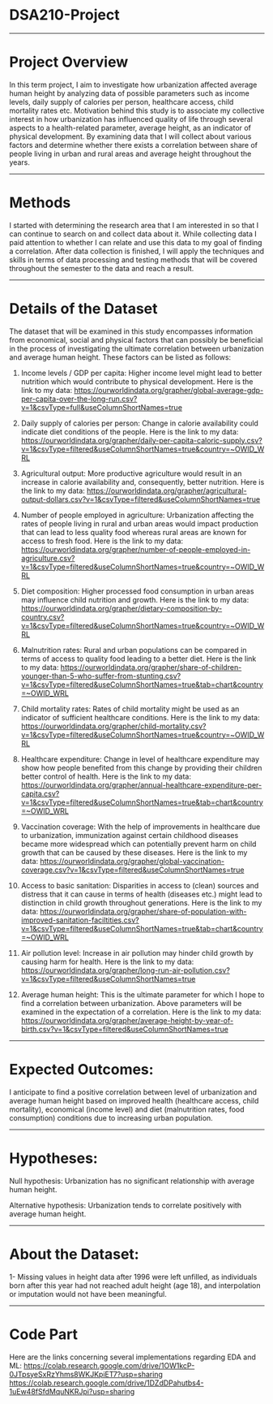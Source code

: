 # DSA210-Project
-----

# Project Overview
In this term project, I aim to investigate how urbanization affected average human height by analyzing data of possible parameters such as income levels, daily supply of calories per person, healthcare access, child mortality rates etc. Motivation behind this study is to associate my collective interest in how urbanization has influenced quality of life through several aspects to a health-related parameter, average height, as an indicator of physical development. By examining data that I will collect about various factors and determine whether there exists a correlation between share of people living in urban and rural areas and average height throughout the years. 

----

# Methods
I started with determining the research area that I am interested in so that I can continue to search on and collect data about it. While collecting data I paid attention to whether I can relate and use this data to my goal of finding a correlation. After data collection is finished, I will apply the techniques and skills in terms of data processing and testing methods that will be covered throughout the semester to the data and reach a result.

----

# Details of the Dataset
The dataset that will be examined in this study encompasses information from economical, social and physical factors that can possibly be beneficial in the process of investigating the ultimate correlation between urbanization and average human height. These factors can be listed as follows:

1. Income levels / GDP per capita: Higher income level might lead to better nutrition which would contribute to physical development. Here is the link to my data: https://ourworldindata.org/grapher/global-average-gdp-per-capita-over-the-long-run.csv?v=1&csvType=full&useColumnShortNames=true

2. Daily supply of calories per person: Change in calorie availability could indicate diet conditions of the people. Here is the link to my data: https://ourworldindata.org/grapher/daily-per-capita-caloric-supply.csv?v=1&csvType=filtered&useColumnShortNames=true&country=~OWID_WRL

3. Agricultural output: More productive agriculture would result in an increase in calorie availability and, consequently, better nutrition. Here is the link to my data: https://ourworldindata.org/grapher/agricultural-output-dollars.csv?v=1&csvType=filtered&useColumnShortNames=true

4. Number of people employed in agriculture: Urbanization affecting the rates of people living in rural and urban areas would impact production that can lead to less quality food whereas rural areas are known for access to fresh food. Here is the link to my data: https://ourworldindata.org/grapher/number-of-people-employed-in-agriculture.csv?v=1&csvType=filtered&useColumnShortNames=true&country=~OWID_WRL

5. Diet composition: Higher processed food consumption in urban areas may influence child nutrition and growth. Here is the link to my data: https://ourworldindata.org/grapher/dietary-composition-by-country.csv?v=1&csvType=filtered&useColumnShortNames=true&country=~OWID_WRL

6. Malnutrition rates: Rural and urban populations can be compared in terms of access to quality food leading to a better diet. Here is the link to my data: https://ourworldindata.org/grapher/share-of-children-younger-than-5-who-suffer-from-stunting.csv?v=1&csvType=filtered&useColumnShortNames=true&tab=chart&country=~OWID_WRL

7. Child mortality rates: Rates of child mortality might be used as an indicator of sufficient healthcare conditions. Here is the link to my data: https://ourworldindata.org/grapher/child-mortality.csv?v=1&csvType=filtered&useColumnShortNames=true&country=~OWID_WRL

8. Healthcare expenditure: Change in level of healthcare expenditure may show how people benefited from this change by providing their children better control of health. Here is the link to my data: https://ourworldindata.org/grapher/annual-healthcare-expenditure-per-capita.csv?v=1&csvType=filtered&useColumnShortNames=true&tab=chart&country=~OWID_WRL

9. Vaccination coverage: With the help of improvements in healthcare due to urbanization, immunization against certain childhood diseases became more widespread which can potentially prevent harm on child growth that can be caused by these diseases. Here is the link to my data: https://ourworldindata.org/grapher/global-vaccination-coverage.csv?v=1&csvType=filtered&useColumnShortNames=true

10. Access to basic sanitation: Disparities in access to (clean) sources and distress that it can cause in terms of health (diseases etc.) might lead to distinction in child growth throughout generations. Here is the link to my data: https://ourworldindata.org/grapher/share-of-population-with-improved-sanitation-faciltities.csv?v=1&csvType=filtered&useColumnShortNames=true&tab=chart&country=~OWID_WRL

11. Air pollution level: Increase in air pollution may hinder child growth by causing harm for health. Here is the link to my data: https://ourworldindata.org/grapher/long-run-air-pollution.csv?v=1&csvType=filtered&useColumnShortNames=true

12. Average human height: This is the ultimate parameter for which I hope to find a correlation between urbanization. Above parameters will be examined in the expectation of a correlation. Here is the link to my data: https://ourworldindata.org/grapher/average-height-by-year-of-birth.csv?v=1&csvType=filtered&useColumnShortNames=true

----

# Expected Outcomes:
I anticipate to find a positive correlation between level of urbanization and average human height based on improved health (healthcare access, child mortality), economical (income level) and diet (malnutrition rates, food consumption) conditions due to increasing urban population.

----

# Hypotheses:
Null hypothesis: Urbanization has no significant relationship with average human height.

Alternative hypothesis: Urbanization tends to correlate positively with average human height.

----

# About the Dataset:
1- Missing values in height data after 1996 were left unfilled, as individuals born after this year had not reached adult height (age 18), and interpolation or imputation would not have been meaningful.

----

# Code Part

Here are the links concerning several implementations regarding EDA and ML:
https://colab.research.google.com/drive/1OW1kcP-0JTpsyeSxRzYhms8WKJKpiET7?usp=sharing
https://colab.research.google.com/drive/1DZdDPahutbs4-1uEw48fSfdMquNKRJpi?usp=sharing
